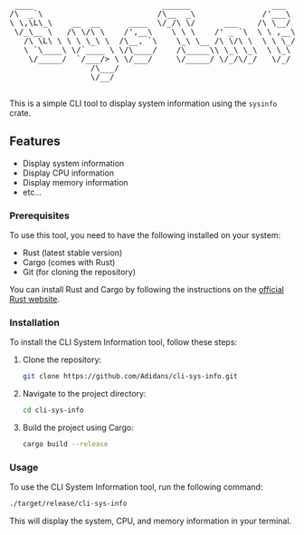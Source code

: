 <pre>

 ____                           ______                 ___                      ____       __         ______
/\  _`\                        /\__  _\              /'___\                    /\  _`\    /\ \       /\__  _\
\ \,\L\_\    __  __      ____  \/_/\ \/      ___    /\ \__/   ___              \ \ \/\_\  \ \ \      \/_/\ \/
 \/_\__ \   /\ \/\ \    /',__\    \ \ \    /' _ `\  \ \ ,__\ / __`\             \ \ \/_/_  \ \ \  __    \ \ \
   /\ \L\ \ \ \ \_\ \  /\__, `\    \_\ \__ /\ \/\ \  \ \ \_//\ \L\ \             \ \ \L\ \  \ \ \L\ \    \_\ \__
   \ `\____\ \/`____ \ \/\____/    /\_____\\ \_\ \_\  \ \_\ \ \____/              \ \____/   \ \____/    /\_____\
    \/_____/  `/___/> \ \/___/     \/_____/ \/_/\/_/   \/_/  \/___/                \/___/     \/___/     \/_____/
                 /\___/
                 \/__/

</pre>

This is a simple CLI tool to display system information using the `sysinfo` crate.

## Features

- Display system information
- Display CPU information
- Display memory information
- etc...

### Prerequisites

To use this tool, you need to have the following installed on your system:

- Rust (latest stable version)
- Cargo (comes with Rust)
- Git (for cloning the repository)

You can install Rust and Cargo by following the instructions on the [official Rust website](https://www.rust-lang.org/learn/get-started).

### Installation

To install the CLI System Information tool, follow these steps:

1. Clone the repository:

   ```sh
   git clone https://github.com/Adidans/cli-sys-info.git
   ```

2. Navigate to the project directory:

   ```sh
   cd cli-sys-info
   ```

3. Build the project using Cargo:

   ```sh
   cargo build --release
   ```

### Usage

To use the CLI System Information tool, run the following command:

```sh
./target/release/cli-sys-info
```

This will display the system, CPU, and memory information in your terminal.
